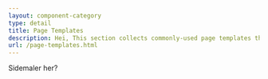 ```yaml
---
layout: component-category
type: detail
title: Page Templates
description: Hei, This section collects commonly-used page templates that are useful as a starting point for similar use cases.
url: /page-templates.html
---
```


Sidemaler her?
